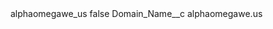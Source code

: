 <?xml version="1.0" encoding="UTF-8"?>
<CustomMetadata xmlns="http://soap.sforce.com/2006/04/metadata" xmlns:xsi="http://www.w3.org/2001/XMLSchema-instance" xmlns:xsd="http://www.w3.org/2001/XMLSchema">
    <label>alphaomegawe_us</label>
    <protected>false</protected>
    <values>
        <field>Domain_Name__c</field>
        <value xsi:type="xsd:string">alphaomegawe.us</value>
    </values>
</CustomMetadata>
